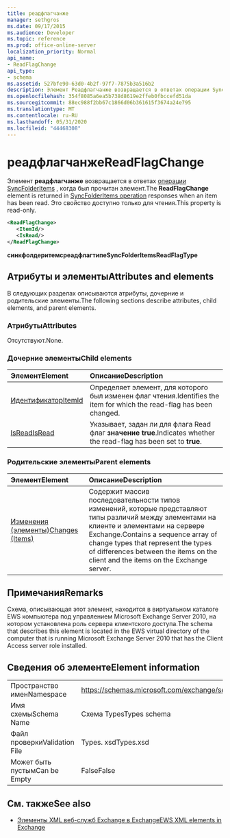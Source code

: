 ```yaml
---
title: реадфлагчанже
manager: sethgros
ms.date: 09/17/2015
ms.audience: Developer
ms.topic: reference
ms.prod: office-online-server
localization_priority: Normal
api_name:
- ReadFlagChange
api_type:
- schema
ms.assetid: 527bfe90-63d0-4b2f-97f7-7875b3a516b2
description: Элемент Реадфлагчанже возвращается в ответах операции SyncFolderItems, когда был прочитан элемент. Это свойство доступно только для чтения.
ms.openlocfilehash: 354f8085a6ea5b738d8619e2ffeb0fbccefd51da
ms.sourcegitcommit: 88ec988f2bb67c1866d06b361615f3674a24e795
ms.translationtype: MT
ms.contentlocale: ru-RU
ms.lasthandoff: 05/31/2020
ms.locfileid: "44468308"
---
```

# <a name="readflagchange"></a><span data-ttu-id="908d9-104">реадфлагчанже</span><span class="sxs-lookup"><span data-stu-id="908d9-104">ReadFlagChange</span></span>

<span data-ttu-id="908d9-105">Элемент **реадфлагчанже** возвращается в ответах [операции SyncFolderItems](syncfolderitems-operation.md) , когда был прочитан элемент.</span><span class="sxs-lookup"><span data-stu-id="908d9-105">The **ReadFlagChange** element is returned in [SyncFolderItems operation](syncfolderitems-operation.md) responses when an item has been read.</span></span> <span data-ttu-id="908d9-106">Это свойство доступно только для чтения.</span><span class="sxs-lookup"><span data-stu-id="908d9-106">This property is read-only.</span></span> 
  
```xml
<ReadFlagChange>
   <ItemId/>
   <IsRead/>
</ReadFlagChange>
```

 <span data-ttu-id="908d9-107">**синкфолдеритемсреадфлагтипе**</span><span class="sxs-lookup"><span data-stu-id="908d9-107">**SyncFolderItemsReadFlagType**</span></span>
## <a name="attributes-and-elements"></a><span data-ttu-id="908d9-108">Атрибуты и элементы</span><span class="sxs-lookup"><span data-stu-id="908d9-108">Attributes and elements</span></span>

<span data-ttu-id="908d9-109">В следующих разделах описываются атрибуты, дочерние и родительские элементы.</span><span class="sxs-lookup"><span data-stu-id="908d9-109">The following sections describe attributes, child elements, and parent elements.</span></span>
  
### <a name="attributes"></a><span data-ttu-id="908d9-110">Атрибуты</span><span class="sxs-lookup"><span data-stu-id="908d9-110">Attributes</span></span>

<span data-ttu-id="908d9-111">Отсутствуют.</span><span class="sxs-lookup"><span data-stu-id="908d9-111">None.</span></span>
  
### <a name="child-elements"></a><span data-ttu-id="908d9-112">Дочерние элементы</span><span class="sxs-lookup"><span data-stu-id="908d9-112">Child elements</span></span>

|<span data-ttu-id="908d9-113">**Элемент**</span><span class="sxs-lookup"><span data-stu-id="908d9-113">**Element**</span></span>|<span data-ttu-id="908d9-114">**Описание**</span><span class="sxs-lookup"><span data-stu-id="908d9-114">**Description**</span></span>|
|:-----|:-----|
|[<span data-ttu-id="908d9-115">Идентификатор</span><span class="sxs-lookup"><span data-stu-id="908d9-115">ItemId</span></span>](itemid.md) <br/> |<span data-ttu-id="908d9-116">Определяет элемент, для которого был изменен флаг чтения.</span><span class="sxs-lookup"><span data-stu-id="908d9-116">Identifies the item for which the read-flag has been changed.</span></span>  <br/> |
|[<span data-ttu-id="908d9-117">IsRead</span><span class="sxs-lookup"><span data-stu-id="908d9-117">IsRead</span></span>](isread.md) <br/> |<span data-ttu-id="908d9-118">Указывает, задан ли для флага Read флаг **значение true**.</span><span class="sxs-lookup"><span data-stu-id="908d9-118">Indicates whether the read-flag has been set to **true**.</span></span>  <br/> |
   
### <a name="parent-elements"></a><span data-ttu-id="908d9-119">Родительские элементы</span><span class="sxs-lookup"><span data-stu-id="908d9-119">Parent elements</span></span>

|<span data-ttu-id="908d9-120">**Элемент**</span><span class="sxs-lookup"><span data-stu-id="908d9-120">**Element**</span></span>|<span data-ttu-id="908d9-121">**Описание**</span><span class="sxs-lookup"><span data-stu-id="908d9-121">**Description**</span></span>|
|:-----|:-----|
|[<span data-ttu-id="908d9-122">Изменения (элементы)</span><span class="sxs-lookup"><span data-stu-id="908d9-122">Changes (Items)</span></span>](changes-items.md) <br/> |<span data-ttu-id="908d9-123">Содержит массив последовательности типов изменений, которые представляют типы различий между элементами на клиенте и элементами на сервере Exchange.</span><span class="sxs-lookup"><span data-stu-id="908d9-123">Contains a sequence array of change types that represent the types of differences between the items on the client and the items on the Exchange server.</span></span>  <br/> |
   
## <a name="remarks"></a><span data-ttu-id="908d9-124">Примечания</span><span class="sxs-lookup"><span data-stu-id="908d9-124">Remarks</span></span>

<span data-ttu-id="908d9-125">Схема, описывающая этот элемент, находится в виртуальном каталоге EWS компьютера под управлением Microsoft Exchange Server 2010, на котором установлена роль сервера клиентского доступа.</span><span class="sxs-lookup"><span data-stu-id="908d9-125">The schema that describes this element is located in the EWS virtual directory of the computer that is running Microsoft Exchange Server 2010 that has the Client Access server role installed.</span></span>
  
## <a name="element-information"></a><span data-ttu-id="908d9-126">Сведения об элементе</span><span class="sxs-lookup"><span data-stu-id="908d9-126">Element information</span></span>

|||
|:-----|:-----|
|<span data-ttu-id="908d9-127">Пространство имен</span><span class="sxs-lookup"><span data-stu-id="908d9-127">Namespace</span></span>  <br/> |https://schemas.microsoft.com/exchange/services/2006/types  <br/> |
|<span data-ttu-id="908d9-128">Имя схемы</span><span class="sxs-lookup"><span data-stu-id="908d9-128">Schema Name</span></span>  <br/> |<span data-ttu-id="908d9-129">Схема Types</span><span class="sxs-lookup"><span data-stu-id="908d9-129">Types schema</span></span>  <br/> |
|<span data-ttu-id="908d9-130">Файл проверки</span><span class="sxs-lookup"><span data-stu-id="908d9-130">Validation File</span></span>  <br/> |<span data-ttu-id="908d9-131">Types. xsd</span><span class="sxs-lookup"><span data-stu-id="908d9-131">Types.xsd</span></span>  <br/> |
|<span data-ttu-id="908d9-132">Может быть пустым</span><span class="sxs-lookup"><span data-stu-id="908d9-132">Can be Empty</span></span>  <br/> |<span data-ttu-id="908d9-133">False</span><span class="sxs-lookup"><span data-stu-id="908d9-133">False</span></span>  <br/> |
   
## <a name="see-also"></a><span data-ttu-id="908d9-134">См. также</span><span class="sxs-lookup"><span data-stu-id="908d9-134">See also</span></span>



- [<span data-ttu-id="908d9-135">Элементы XML веб-служб Exchange в Exchange</span><span class="sxs-lookup"><span data-stu-id="908d9-135">EWS XML elements in Exchange</span></span>](ews-xml-elements-in-exchange.md)

